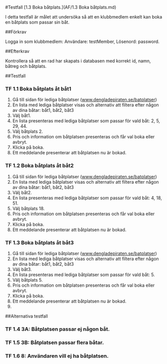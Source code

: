 #Testfall [1.3 Boka båtplats.](AF/1.3 Boka båtplats.md)

I detta testfall är målet att undersöka så att en klubbmedlem enkelt kan boka en båtplats som passar sin båt.

##Förkrav

Logga in som klubbmedlem: Användare: testMember, Lösenord: password.

##Efterkrav

Kontrollera så att en rad har skapats i databasen med korrekt id, namn, båtreg och båtplats.

##Testfall

### TF 1.1 Boka båtplats åt båt1

1. Gå till sidan för lediga båtplatser (www.dengladepiraten.se/batplatser)
2. En lista med lediga båtplatser visas och alternativ att filtera efter någon av dina båtar: båt1, båt2, båt3
3. Välj båt1.
4. En lista presenteras med lediga båtplatser som passar för vald båt: 2, 5, 29, 44.
5. Välj båtplats 2.
6. Pris och information om båtplatsen presenteras och får val boka eller avbryt.
7. Klicka på boka.
8. Ett meddelande presenterar att båtplatsen nu är bokad.

### TF 1.2 Boka båtplats åt båt2

1. Gå till sidan för lediga båtplatser (www.dengladepiraten.se/batplatser)
2. En lista med lediga båtplatser visas och alternativ att filtera efter någon av dina båtar: båt1, båt2, båt3
3. Välj båt2.
4. En lista presenteras med lediga båtplatser som passar för vald båt: 4, 18, 51.
5. Välj båtplats 18.
6. Pris och information om båtplatsen presenteras och får val boka eller avbryt.
7. Klicka på boka.
8. Ett meddelande presenterar att båtplatsen nu är bokad.

### TF 1.3 Boka båtplats åt båt3

1. Gå till sidan för lediga båtplatser (www.dengladepiraten.se/batplatser)
2. En lista med lediga båtplatser visas och alternativ att filtera efter någon av dina båtar: båt1, båt2, båt3
3. Välj båt3.
4. En lista presenteras med lediga båtplatser som passar för vald båt: 5.
5. Välj båtplats 5.
6. Pris och information om båtplatsen presenteras och får val boka eller avbryt.
7. Klicka på boka.
8. Ett meddelande presenterar att båtplatsen nu är bokad.
9. 

##Alternativa testfall

### TF 1.4 3A: Båtplatsen passar ej någon båt.

### TF 1.5 3B: Båtplatsen passar flera båtar.

### TF 1.6 8: Användaren vill ej ha båtplatsen.
